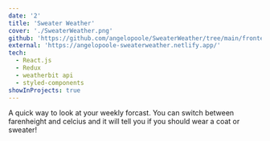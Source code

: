 ```yaml
---
date: '2'
title: 'Sweater Weather'
cover: './SweaterWeather.png'
github: 'https://github.com/angelopoole/SweaterWeather/tree/main/frontend-sweaterweather'
external: 'https://angelopoole-sweaterweather.netlify.app/'
tech:
  - React.js
  - Redux
  - weatherbit api
  - styled-components
showInProjects: true
---
```


A quick way to look at your weekly forcast. You can switch between farenheight and celcius and it will tell you if you should wear a coat or sweater!
